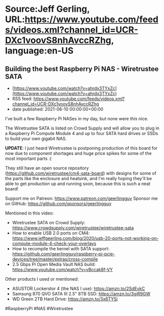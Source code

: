 # Source:Jeff Gerling, URL:https://www.youtube.com/feeds/videos.xml?channel_id=UCR-DXc1voovS8nhAvccRZhg, language:en-US

## Building the best Raspberry Pi NAS - Wiretrustee SATA
 - [https://www.youtube.com/watch?v=ahrdx3TYxZc](https://www.youtube.com/watch?v=ahrdx3TYxZc)
 - RSS feed: https://www.youtube.com/feeds/videos.xml?channel_id=UCR-DXc1voovS8nhAvccRZhg
 - date published: 2021-06-10 00:00:00+00:00

I've built a few Raspberry Pi NASes in my day, but none were *this* nice.

The Wiretrustee SATA is listed on Crowd Supply and will allow you to plug in a Raspberry Pi Compute Module 4 and up to four SATA hard drives or SSDs to build your own gigabit NAS.

**UPDATE**: I just heard Wiretrustee is postponing production of this board for now due to component shortages and huge price spikes for some of the most important parts :(

They still have an open source repository (https://github.com/wiretrustee/cm4-sata-board) with designs for some of the parts like the enclosure and heatsink, and I'm really hoping they'll be able to get production up and running soon, because this is such a neat board!

Support me on Patreon: https://www.patreon.com/geerlingguy
Sponsor me on GitHub: https://github.com/sponsors/geerlingguy

Mentioned in this video:

  - Wiretrustee SATA on Crowd Supply: https://www.crowdsupply.com/wiretrustee/wiretrustee-sata
  - How to enable USB 2.0 ports on CM4: https://www.jeffgeerling.com/blog/2020/usb-20-ports-not-working-on-compute-module-4-check-your-overlays
  - How to recompile the kernel with SATA support: https://github.com/geerlingguy/raspberry-pi-pcie-devices/tree/master/extras/cross-compile
  - 2.5 Gbps Pi Open Media Vault NAS build: https://www.youtube.com/watch?v=vBccak8f-VY

Other products I used or mentioned:

  - ASUSTOR Lockerstor 4 (the NAS I use): https://amzn.to/2SdEvkC
  - Samsung 870 QVO SATA III 2.5" 8TB SSD: https://amzn.to/3giR9GW
  - WD Green 2TB Hard Drive: https://amzn.to/3x6TYSi

#RaspberryPi #NAS #Wiretrustee

